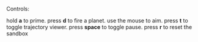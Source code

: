 Controls:

hold **a** to prime. 
press **d** to fire a planet. 
use the mouse to aim. 
press **t** to toggle trajectory viewer. 
press **space** to toggle pause. 
press **r** to reset the sandbox
